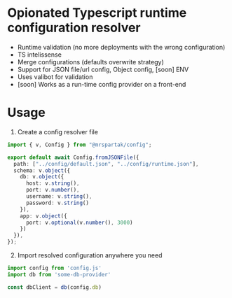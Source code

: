 # Opionated Typescript runtime configuration resolver

* Runtime validation (no more deployments with the wrong configuration)
* TS intelissense
* Merge configurations (defaults overwrite strategy)
* Support for JSON file/url config, Object config, [soon] ENV
* Uses valibot for validation 
* [soon] Works as a run-time config provider on a front-end

# Usage

1. Create a config resolver file
```ts
import { v, Config } from "@mrspartak/config";

export default await Config.fromJSONFile({
  path: ["../config/default.json", "../config/runtime.json"],
  schema: v.object({
    db: v.object({
      host: v.string(),
      port: v.number(),
      username: v.string(),
      password: v.string()
    }),
    app: v.object({
      port: v.optional(v.number(), 3000)
    })
  }),
});
```

2. Import resolved configuration anywhere you need
```ts
import config from 'config.js'
import db from 'some-db-provider'

const dbClient = db(config.db)
```